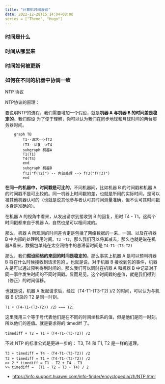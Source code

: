 ```yaml
---
title: "计算机时间漫谈"
date: 2022-12-28T15:14:04+08:00
series = ["Theme", "Hugo"]
---
```


### 时间是什么

### 时间从哪里来

### 时间如何被更新

### 如何在不同的机器中协调一致
NTP 协议

NTP协议的原理：


要说明NTP的流程，我们需要增加一个假设，就是**机器 A 与机器 B 的时间差是稳定的**。我们假设
为了便于理解，你可以认为我们在同步地球和月球时间的两台服务器时间。

```mermaid
    graph TB
        T1--请求-->fT2
        fT3--回复-->T4
        subgraph 机器A
        T1(T1)
        T4(T4)
        end
        subgraph 机器B
        fT2("f(T2)") -- 内部处理 --> fT3("f(T3)") 
        end
```
**在同一的机器中，时间戳是可比的**，不同机器间，比如机器 B 的时间戳和机器 A 的时间戳不是可比较的。同一机器上时间戳的差，也就是所用的实际时间，是可以被其他机器认可的（也就是说其他参与者认可其时间测量准确，但不认可其时间戳本身是准确的）。


在机器 A 的视角中看来，从发出请求到接收到 B 的回复，用时 T4 - T1。这两个时间戳都来自于机器 A，自然也是可以相间减的。

那么，机器 A 所观测的时间差肯定是包括了网络数据的一来、一回、以及在机器 B 中内部的处理所用时间。`T3 -T2`，那么我们可以将其减去，那么也就是说在机器A看来，数据包单纯在太空网络中的总滞留时间是 `T4-T1-(T3-T2)` 

那么，我们**假设网络的来回的时间是稳定的**。那么事实上机器 A 是可以预判机器 B 将在什么时候接收到请求包的 。也就是说，对于机器 B 接收到包的事件，机器 A 是可以通过预判得到时间的。那么我们可以同时在机器 A 和机器 B 中记录对于同一事件发生时间的不同时间戳。显而易见，这个时间戳的差值，就是我们得到（修正）的时间偏移。

也就是说，机器 A 发起请求后，经过（T4-T1-(T3-T2) )/2 的时间，可以认为与机器 B 记录的 T2 是同一时刻。
```
T1 +（T4-T1-(T3-T2)) /2）=== T2;
```
这里我用三个等于号代表他们是在不同的时间坐标系的值，但是他们是同一时刻。所以他们的差值。就是要求得的 timediff 了。
```
timediff + T2 = T1 +（T4-T1-(T3-T2)) /2
```
不过 NTP 的标准公式是更进一步的： T3, T4 和 T1, T2 是一样的道理。
```
T3 + timediff = T4 -（T4-T1-(T3-T2)) /2
T2 + timediff = T1 +（T4-T1-(T3-T2)) /2
>> 2 * timediff = T1 - T2 + T4 - T3
>> timediff =  (T1 - T2 - T3 + T4) / 2
```


* https://info.support.huawei.com/info-finder/encyclopedia/zh/NTP.html
